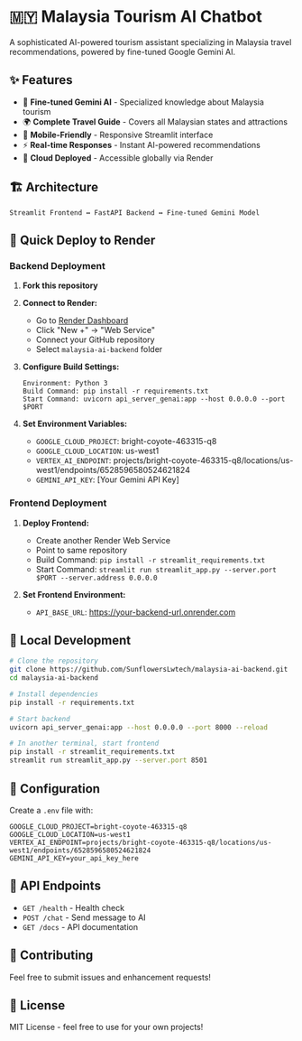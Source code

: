 # 🇲🇾 Malaysia Tourism AI Chatbot

A sophisticated AI-powered tourism assistant specializing in Malaysia travel recommendations, powered by fine-tuned Google Gemini AI.

## ✨ Features

- 🧠 **Fine-tuned Gemini AI** - Specialized knowledge about Malaysia tourism
- 🌍 **Complete Travel Guide** - Covers all Malaysian states and attractions
- 📱 **Mobile-Friendly** - Responsive Streamlit interface
- ⚡ **Real-time Responses** - Instant AI-powered recommendations
- 🚀 **Cloud Deployed** - Accessible globally via Render

## 🏗️ Architecture

```
Streamlit Frontend ↔ FastAPI Backend ↔ Fine-tuned Gemini Model
```

## 🚀 Quick Deploy to Render

### Backend Deployment

1. **Fork this repository**
2. **Connect to Render:**
   - Go to [Render Dashboard](https://dashboard.render.com/)
   - Click "New +" → "Web Service"
   - Connect your GitHub repository
   - Select `malaysia-ai-backend` folder

3. **Configure Build Settings:**
   ```
   Environment: Python 3
   Build Command: pip install -r requirements.txt
   Start Command: uvicorn api_server_genai:app --host 0.0.0.0 --port $PORT
   ```

4. **Set Environment Variables:**
   - `GOOGLE_CLOUD_PROJECT`: bright-coyote-463315-q8
   - `GOOGLE_CLOUD_LOCATION`: us-west1
   - `VERTEX_AI_ENDPOINT`: projects/bright-coyote-463315-q8/locations/us-west1/endpoints/6528596580524621824
   - `GEMINI_API_KEY`: [Your Gemini API Key]

### Frontend Deployment

1. **Deploy Frontend:**
   - Create another Render Web Service
   - Point to same repository
   - Build Command: `pip install -r streamlit_requirements.txt`
   - Start Command: `streamlit run streamlit_app.py --server.port $PORT --server.address 0.0.0.0`

2. **Set Frontend Environment:**
   - `API_BASE_URL`: https://your-backend-url.onrender.com

## 🎯 Local Development

```bash
# Clone the repository
git clone https://github.com/SunflowersLwtech/malaysia-ai-backend.git
cd malaysia-ai-backend

# Install dependencies
pip install -r requirements.txt

# Start backend
uvicorn api_server_genai:app --host 0.0.0.0 --port 8000 --reload

# In another terminal, start frontend
pip install -r streamlit_requirements.txt
streamlit run streamlit_app.py --server.port 8501
```

## 🔧 Configuration

Create a `.env` file with:
```
GOOGLE_CLOUD_PROJECT=bright-coyote-463315-q8
GOOGLE_CLOUD_LOCATION=us-west1
VERTEX_AI_ENDPOINT=projects/bright-coyote-463315-q8/locations/us-west1/endpoints/6528596580524621824
GEMINI_API_KEY=your_api_key_here
```

## 🌟 API Endpoints

- `GET /health` - Health check
- `POST /chat` - Send message to AI
- `GET /docs` - API documentation

## 🤝 Contributing

Feel free to submit issues and enhancement requests!

## 📄 License

MIT License - feel free to use for your own projects!
